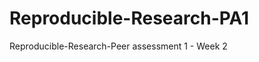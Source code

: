Reproducible-Research-PA1
=========================

Reproducible-Research-Peer assessment 1 - Week 2
